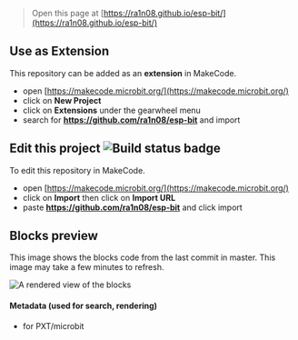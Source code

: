 
> Open this page at [https://ra1n08.github.io/esp-bit/](https://ra1n08.github.io/esp-bit/)

## Use as Extension

This repository can be added as an **extension** in MakeCode.

* open [https://makecode.microbit.org/](https://makecode.microbit.org/)
* click on **New Project**
* click on **Extensions** under the gearwheel menu
* search for **https://github.com/ra1n08/esp-bit** and import

## Edit this project ![Build status badge](https://github.com/ra1n08/esp-bit/workflows/MakeCode/badge.svg)

To edit this repository in MakeCode.

* open [https://makecode.microbit.org/](https://makecode.microbit.org/)
* click on **Import** then click on **Import URL**
* paste **https://github.com/ra1n08/esp-bit** and click import

## Blocks preview

This image shows the blocks code from the last commit in master.
This image may take a few minutes to refresh.

![A rendered view of the blocks](https://github.com/ra1n08/esp-bit/raw/master/.github/makecode/blocks.png)

#### Metadata (used for search, rendering)

* for PXT/microbit
<script src="https://makecode.com/gh-pages-embed.js"></script><script>makeCodeRender("{{ site.makecode.home_url }}", "{{ site.github.owner_name }}/{{ site.github.repository_name }}");</script>

